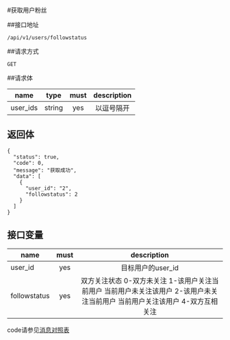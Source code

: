 #获取用户粉丝

##接口地址
```
/api/v1/users/followstatus
```

##请求方式
```
GET
```
##请求体

| name     | type     | must     | description |
|----------|:--------:|:--------:|:-----------:|
| user_ids | string   | yes      | 以逗号隔开  |

## 返回体
```
{
  "status": true,
  "code": 0,
  "message": "获取成功",
  "data": [
    {
      "user_id": "2",
      "followstatus": 2
    }
  ]
}
```

## 接口变量
| name          | must     | description |
|---------------|:--------:|:-----------:|
| user_id       | yes      | 目标用户的user_id |
| followstatus  | yes      | 双方关注状态  0-双方未关注 1-该用户关注当前用户 当前用户未关注该用户 2-该用户未关注当前用户 当前用户关注该用户 4-双方互相关注 |
code请参见[消息对照表](消息对照表.md)